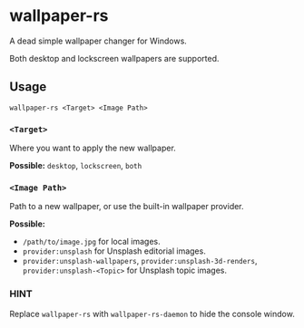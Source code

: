 # wallpaper-rs

A dead simple wallpaper changer for Windows.

Both desktop and lockscreen wallpapers are supported.

## Usage

```
wallpaper-rs <Target> <Image Path>
```

### `<Target>`

Where you want to apply the new wallpaper.

**Possible:** `desktop`, `lockscreen`, `both`

### `<Image Path>`

Path to a new wallpaper, or use the built-in wallpaper provider.

**Possible:**

- `/path/to/image.jpg` for local images.
- `provider:unsplash` for Unsplash editorial images.
- `provider:unsplash-wallpapers`, `provider:unsplash-3d-renders`, `provider:unsplash-<Topic>` for Unsplash topic images.

### HINT

Replace `wallpaper-rs` with `wallpaper-rs-daemon` to hide the console window.
